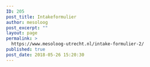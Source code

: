 ```yaml
---
ID: 205
post_title: Intakeformulier
author: mesoloog
post_excerpt: ""
layout: page
permalink: >
  https://www.mesoloog-utrecht.nl/intake-formulier-2/
published: true
post_date: 2018-05-26 15:20:30
---
```

<div data-secure-form="marit_peter"></div>
<script src="https://hushforms.com/f/public/javascript/embed-hush-form.js"></script>